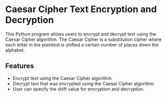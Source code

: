 # Caesar Cipher Text Encryption and Decryption

This Python program allows users to encrypt and decrypt text using the Caesar Cipher algorithm. The Caesar Cipher is a substitution cipher where each letter in the plaintext is shifted a certain number of places down the alphabet.

## Features

- Encrypt text using the Caesar Cipher algorithm.
- Decrypt text that was encrypted using the Caesar Cipher algorithm.
- User can specify the shift value for encryption and decryption.

  
